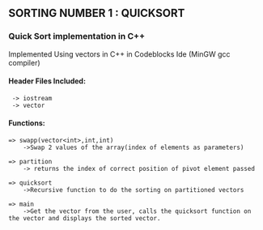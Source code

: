 ## SORTING NUMBER 1 : QUICKSORT
### Quick Sort implementation in C++
Implemented Using vectors in C++ in Codeblocks Ide (MinGW gcc compiler)
#### Header Files Included:
```
 -> iostream
 -> vector
``` 
#### Functions:
```
=> swapp(vector<int>,int,int) 
    ->Swap 2 values of the array(index of elements as parameters)

=> partition
    -> returns the index of correct position of pivot element passed
    
=> quicksort
    ->Recursive function to do the sorting on partitioned vectors
  
=> main
    ->Get the vector from the user, calls the quicksort function on the vector and displays the sorted vector.
